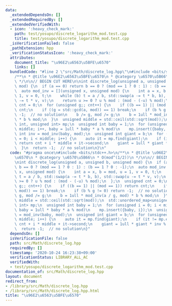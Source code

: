 ```yaml
---
data:
  _extendedDependsOn: []
  _extendedRequiredBy: []
  _extendedVerifiedWith:
  - icon: ':heavy_check_mark:'
    path: test/yosupo/discrete_logarithm_mod.test.cpp
    title: test/yosupo/discrete_logarithm_mod.test.cpp
  _isVerificationFailed: false
  _pathExtension: hpp
  _verificationStatusIcon: ':heavy_check_mark:'
  attributes:
    document_title: "\u96E2\u6563\u5BFE\u6570"
    links: []
  bundledCode: "#line 2 \"src/Math/discrete_log.hpp\"\n#include <bits/stdc++.h>\n\
    /**\n * @title \u96E2\u6563\u5BFE\u6570\n * @category \u6570\u5B66\n * O(mod^(1/2))\n\
    \ */\n\n// BEGIN CUT HERE\n\nint discrete_log(unsigned a, unsigned b, unsigned\
    \ mod) {\n  if (a == 0) return b == 0 ? (mod == 1 ? 0 : 1) : (b == 1 ? 0 : -1);\n\
    \  auto mod_inv = [](unsigned x, unsigned mod) {\n    int a = x, b = mod, u =\
    \ 1, v = 0, t;\n    while (b) t = a / b, std::swap(a -= t * b, b), std::swap(u\
    \ -= t * v, v);\n    return u >= 0 ? u % mod : (mod - (-u) % mod);\n  };\n  unsigned\
    \ cnt = 0;\n  for (unsigned g;; cnt++) {\n    if ((b == 1) || (mod == 1)) return\
    \ cnt;\n    if ((g = std::gcd(a, mod)) == 1) break;\n    if (b % g != 0) return\
    \ -1;  // no solution\n    b /= g, mod /= g;\n    b = 1ull * mod_inv(a / g, mod)\
    \ * b % mod;\n  }\n  unsigned middle = std::ceil(std::sqrt(mod));\n  std::unordered_map<unsigned\
    \ int, unsigned int> mp;\n  unsigned int baby = 1;\n  for (unsigned i = 0; i <\
    \ middle; i++, baby = 1ull * baby * a % mod)\n    mp.insert({baby, i});\n  unsigned\
    \ int inv = mod_inv(baby, mod);\n  unsigned int giant = b;\n  for (unsigned i\
    \ = 0; i < middle; i++) {\n    auto it = mp.find(giant);\n    if (it != mp.end())\
    \ return cnt + i * middle + it->second;\n    giant = 1ull * giant * inv % mod;\n\
    \  }\n  return -1;  // no solution\n}\n"
  code: "#pragma once\n#include <bits/stdc++.h>\n/**\n * @title \u96E2\u6563\u5BFE\
    \u6570\n * @category \u6570\u5B66\n * O(mod^(1/2))\n */\n\n// BEGIN CUT HERE\n\
    \nint discrete_log(unsigned a, unsigned b, unsigned mod) {\n  if (a == 0) return\
    \ b == 0 ? (mod == 1 ? 0 : 1) : (b == 1 ? 0 : -1);\n  auto mod_inv = [](unsigned\
    \ x, unsigned mod) {\n    int a = x, b = mod, u = 1, v = 0, t;\n    while (b)\
    \ t = a / b, std::swap(a -= t * b, b), std::swap(u -= t * v, v);\n    return u\
    \ >= 0 ? u % mod : (mod - (-u) % mod);\n  };\n  unsigned cnt = 0;\n  for (unsigned\
    \ g;; cnt++) {\n    if ((b == 1) || (mod == 1)) return cnt;\n    if ((g = std::gcd(a,\
    \ mod)) == 1) break;\n    if (b % g != 0) return -1;  // no solution\n    b /=\
    \ g, mod /= g;\n    b = 1ull * mod_inv(a / g, mod) * b % mod;\n  }\n  unsigned\
    \ middle = std::ceil(std::sqrt(mod));\n  std::unordered_map<unsigned int, unsigned\
    \ int> mp;\n  unsigned int baby = 1;\n  for (unsigned i = 0; i < middle; i++,\
    \ baby = 1ull * baby * a % mod)\n    mp.insert({baby, i});\n  unsigned int inv\
    \ = mod_inv(baby, mod);\n  unsigned int giant = b;\n  for (unsigned i = 0; i <\
    \ middle; i++) {\n    auto it = mp.find(giant);\n    if (it != mp.end()) return\
    \ cnt + i * middle + it->second;\n    giant = 1ull * giant * inv % mod;\n  }\n\
    \  return -1;  // no solution\n}"
  dependsOn: []
  isVerificationFile: false
  path: src/Math/discrete_log.hpp
  requiredBy: []
  timestamp: '2020-10-24 16:23:38+09:00'
  verificationStatus: LIBRARY_ALL_AC
  verifiedWith:
  - test/yosupo/discrete_logarithm_mod.test.cpp
documentation_of: src/Math/discrete_log.hpp
layout: document
redirect_from:
- /library/src/Math/discrete_log.hpp
- /library/src/Math/discrete_log.hpp.html
title: "\u96E2\u6563\u5BFE\u6570"
---
```

